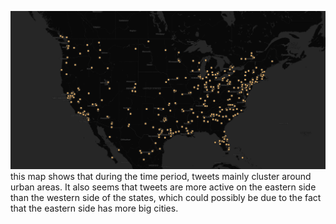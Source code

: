 ![image](./img/screenshot_of_map.png)
this map shows that during the time period, tweets mainly cluster around urban areas. It also seems that tweets are more active on the eastern side than the western side of the states, which could possibly be due to the fact that the eastern side has more big cities. 
